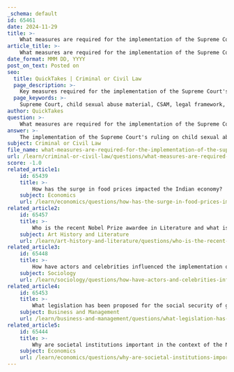 ```yaml
---
_schema: default
id: 65461
date: 2024-11-29
title: >-
    What measures are required for the implementation of the Supreme Court's ruling on child sexual abuse material?
article_title: >-
    What measures are required for the implementation of the Supreme Court's ruling on child sexual abuse material?
date_format: MMM DD, YYYY
post_on_text: Posted on
seo:
  title: QuickTakes | Criminal or Civil Law
  page_description: >-
    Key measures required for the implementation of the Supreme Court's ruling on child sexual abuse material, focusing on legal enhancements, awareness training, reporting mechanisms, technology partnerships, support for victims, public education campaigns, and judicial training.
  page_keywords: >-
    Supreme Court, child sexual abuse material, CSAM, legal framework, POCSO Act, awareness, training, reporting mechanisms, technology collaboration, victim support, public awareness, data collection, judicial training, enforcement
author: QuickTakes
question: >-
    What measures are required for the implementation of the Supreme Court's ruling on child sexual abuse material?
answer: >-
    The implementation of the Supreme Court's ruling on child sexual abuse material (CSAM) requires several key measures to ensure effective enforcement and protection of children. Here are the necessary steps:\n\n1. **Legal Framework Enhancement**: The ruling emphasizes "constructive possession," which means that merely accessing CSAM online is punishable under Section 15 of the POCSO Act. This necessitates a review and potential amendment of existing laws to clearly define and incorporate this broader understanding of possession.\n\n2. **Awareness and Training**: Law enforcement agencies, legal professionals, and child protection organizations must be trained to understand the implications of the ruling. This includes recognizing the significance of accessing CSAM as a criminal act and the need for appropriate investigative techniques.\n\n3. **Reporting Mechanisms**: Establishing robust reporting mechanisms for individuals to report suspected CSAM access or distribution is crucial. This could involve hotlines, online platforms, and community outreach programs to encourage reporting.\n\n4. **Collaboration with Technology Companies**: Engaging with internet service providers and social media platforms to develop tools for detecting and reporting CSAM is essential. This collaboration can help in monitoring and preventing the distribution of such material online.\n\n5. **Support for Victims**: Providing support services for victims of child sexual abuse is vital. This includes counseling, legal assistance, and resources for recovery, ensuring that victims have access to the help they need.\n\n6. **Public Awareness Campaigns**: Launching campaigns to educate the public about the seriousness of CSAM and the legal consequences of accessing such material can deter potential offenders and promote a culture of vigilance and protection for children.\n\n7. **Data Collection and Research**: Ongoing research and data collection on the prevalence and impact of CSAM can inform policy decisions and resource allocation. Understanding trends and patterns can help in developing targeted interventions.\n\n8. **Judicial Training**: Judges and legal practitioners should receive training on the nuances of child sexual abuse cases, particularly regarding the admissibility of child statements and the handling of sensitive evidence.\n\nBy implementing these measures, the ruling can be effectively enforced, contributing to the protection of children from sexual exploitation and abuse.
subject: Criminal or Civil Law
file_name: what-measures-are-required-for-the-implementation-of-the-supreme-courts-ruling-on-child-sexual-abuse-material.md
url: /learn/criminal-or-civil-law/questions/what-measures-are-required-for-the-implementation-of-the-supreme-courts-ruling-on-child-sexual-abuse-material
score: -1.0
related_article1:
    id: 65439
    title: >-
        How has the surge in food prices impacted the Indian economy?
    subject: Economics
    url: /learn/economics/questions/how-has-the-surge-in-food-prices-impacted-the-indian-economy
related_article2:
    id: 65457
    title: >-
        Who is the recent Nobel Prize awardee in Literature and what is their notable work?
    subject: Art History and Literature
    url: /learn/art-history-and-literature/questions/who-is-the-recent-nobel-prize-awardee-in-literature-and-what-is-their-notable-work
related_article3:
    id: 65448
    title: >-
        How have actors and celebrities influenced the implementation of the POSH Act?
    subject: Sociology
    url: /learn/sociology/questions/how-have-actors-and-celebrities-influenced-the-implementation-of-the-posh-act
related_article4:
    id: 65453
    title: >-
        What legislation has been proposed for the social security of gig workers in India?
    subject: Business and Management
    url: /learn/business-and-management/questions/what-legislation-has-been-proposed-for-the-social-security-of-gig-workers-in-india
related_article5:
    id: 65444
    title: >-
        Why are societal institutions important in the context of the Nobel Prize in Economics?
    subject: Economics
    url: /learn/economics/questions/why-are-societal-institutions-important-in-the-context-of-the-nobel-prize-in-economics
---
```


&nbsp;